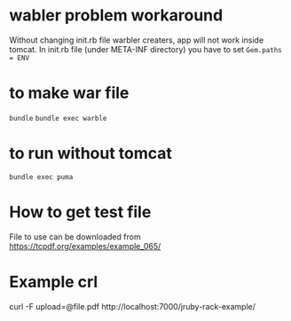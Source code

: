 # wabler problem workaround
Without changing init.rb file warbler creaters, app will not work inside tomcat.
In init.rb file (under META-INF directory) you have to set `Gem.paths = ENV`

# to make war file
`bundle`
`bundle exec warble`

# to run without tomcat
`bundle exec puma`

# How to get test file
File to use can be downloaded from https://tcpdf.org/examples/example_065/

# Example crl
curl -F upload=@file.pdf http://localhost:7000/jruby-rack-example/
